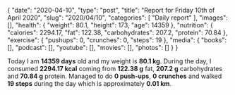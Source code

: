 {
    "date": "2020-04-10",
    "type": "post",
    "title": "Report for Friday 10th of April 2020",
    "slug": "2020\/04\/10",
    "categories": [
        "Daily report"
    ],
    "images": [],
    "health": {
        "weight": 80.1,
        "height": 173,
        "age": 14359
    },
    "nutrition": {
        "calories": 2294.17,
        "fat": 122.38,
        "carbohydrates": 207.2,
        "protein": 70.84
    },
    "exercise": {
        "pushups": 0,
        "crunches": 0,
        "steps": 19
    },
    "media": {
        "books": [],
        "podcast": [],
        "youtube": [],
        "movies": [],
        "photos": []
    }
}

Today I am <strong>14359 days</strong> old and my weight is <strong>80.1 kg</strong>. During the day, I consumed <strong>2294.17 kcal</strong> coming from <strong>122.38 g</strong> fat, <strong>207.2 g</strong> carbohydrates and <strong>70.84 g</strong> protein. Managed to do <strong>0 push-ups</strong>, <strong>0 crunches</strong> and walked <strong>19 steps</strong> during the day which is approximately <strong>0.01 km</strong>.